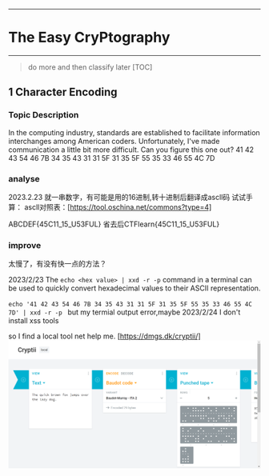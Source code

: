 ___
# The Easy CryPtography
___
> do more and then classify later
[TOC]
## 1 Character Encoding
### Topic Description
  In the computing industry, standards are established to facilitate information interchanges among American coders. Unfortunately, I've made communication a little bit more difficult. Can you figure this one out? 41 42 43 54 46 7B 34 35 43 31 31 5F 31 35 5F 55 35 33 46 55 4C 7D

### analyse
2023.2.23
就一串数字，有可能是用的16进制,转十进制后翻译成ascll码
试试手算：
    ascll对照表：[https://tool.oschina.net/commons?type=4]

ABCDEF{45C11_15_U53FUL}
省去后CTFlearn{45C11_15_U53FUL}

### improve 
太慢了，有没有快一点的方法？

2023/2/23
The `echo <hex value> | xxd -r -p` command in a terminal can be used to quickly convert hexadecimal values to their ASCII representation.

`echo '41 42 43 54 46 7B 34 35 43 31 31 5F 31 35 5F 55 35 33 46 55 4C 7D' | xxd -r -p
`
but my termial output error,maybe 
2023/2/24
I don't install xss tools

so I find a local tool net help me.
[https://dmgs.dk/cryptii/]
![cryptii](cryptii.png)


